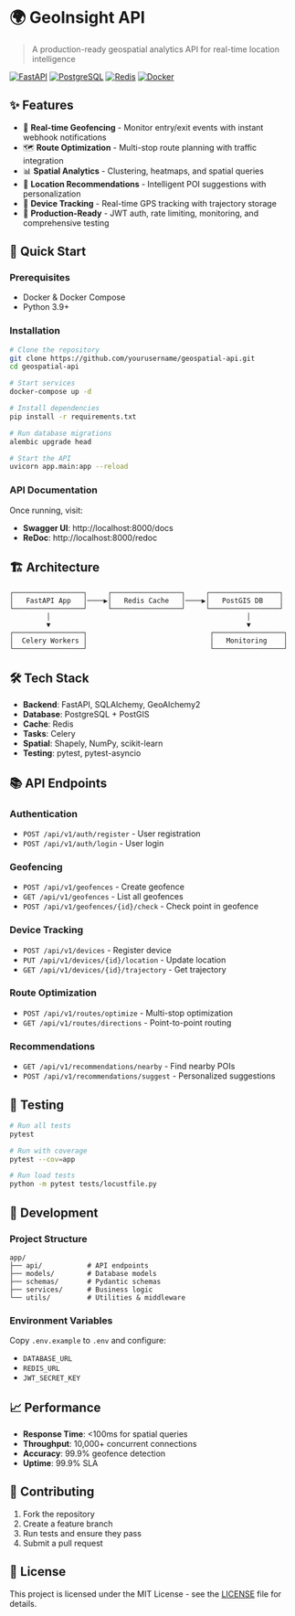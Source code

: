 # 🌍 GeoInsight API

> A production-ready geospatial analytics API for real-time location intelligence

[![FastAPI](https://img.shields.io/badge/FastAPI-005571?style=flat-square&logo=fastapi)](https://fastapi.tiangolo.com)
[![PostgreSQL](https://img.shields.io/badge/PostgreSQL-316192?style=flat-square&logo=postgresql&logoColor=white)](https://www.postgresql.org)
[![Redis](https://img.shields.io/badge/Redis-DC382D?style=flat-square&logo=redis&logoColor=white)](https://redis.io)
[![Docker](https://img.shields.io/badge/Docker-2496ED?style=flat-square&logo=docker&logoColor=white)](https://www.docker.com)

## ✨ Features

- 🔄 **Real-time Geofencing** - Monitor entry/exit events with instant webhook notifications
- 🗺️ **Route Optimization** - Multi-stop route planning with traffic integration
- 📊 **Spatial Analytics** - Clustering, heatmaps, and spatial queries
- 🎯 **Location Recommendations** - Intelligent POI suggestions with personalization
- 📱 **Device Tracking** - Real-time GPS tracking with trajectory storage
- 🔐 **Production-Ready** - JWT auth, rate limiting, monitoring, and comprehensive testing

## 🚀 Quick Start

### Prerequisites
- Docker & Docker Compose
- Python 3.9+

### Installation

```bash
# Clone the repository
git clone https://github.com/yourusername/geospatial-api.git
cd geospatial-api

# Start services
docker-compose up -d

# Install dependencies
pip install -r requirements.txt

# Run database migrations
alembic upgrade head

# Start the API
uvicorn app.main:app --reload
```

### API Documentation
Once running, visit:
- **Swagger UI**: http://localhost:8000/docs
- **ReDoc**: http://localhost:8000/redoc

## 🏗️ Architecture

```
┌─────────────────┐     ┌─────────────────┐     ┌─────────────────┐
│   FastAPI App   │────▶│   Redis Cache   │────▶│   PostGIS DB    │
└─────────────────┘     └─────────────────┘     └─────────────────┘
         │                                                │
         ▼                                                ▼
┌─────────────────┐                              ┌─────────────────┐
│  Celery Workers │                              │   Monitoring    │
└─────────────────┘                              └─────────────────┘
```

## 🛠️ Tech Stack

- **Backend**: FastAPI, SQLAlchemy, GeoAlchemy2
- **Database**: PostgreSQL + PostGIS
- **Cache**: Redis
- **Tasks**: Celery
- **Spatial**: Shapely, NumPy, scikit-learn
- **Testing**: pytest, pytest-asyncio

## 📚 API Endpoints

### Authentication
- `POST /api/v1/auth/register` - User registration
- `POST /api/v1/auth/login` - User login

### Geofencing
- `POST /api/v1/geofences` - Create geofence
- `GET /api/v1/geofences` - List all geofences
- `POST /api/v1/geofences/{id}/check` - Check point in geofence

### Device Tracking
- `POST /api/v1/devices` - Register device
- `PUT /api/v1/devices/{id}/location` - Update location
- `GET /api/v1/devices/{id}/trajectory` - Get trajectory

### Route Optimization
- `POST /api/v1/routes/optimize` - Multi-stop optimization
- `GET /api/v1/routes/directions` - Point-to-point routing

### Recommendations
- `GET /api/v1/recommendations/nearby` - Find nearby POIs
- `POST /api/v1/recommendations/suggest` - Personalized suggestions

## 🧪 Testing

```bash
# Run all tests
pytest

# Run with coverage
pytest --cov=app

# Run load tests
python -m pytest tests/locustfile.py
```

## 🔧 Development

### Project Structure
```
app/
├── api/           # API endpoints
├── models/        # Database models
├── schemas/       # Pydantic schemas
├── services/      # Business logic
└── utils/         # Utilities & middleware
```

### Environment Variables
Copy `.env.example` to `.env` and configure:
- `DATABASE_URL`
- `REDIS_URL`
- `JWT_SECRET_KEY`

## 📈 Performance

- **Response Time**: <100ms for spatial queries
- **Throughput**: 10,000+ concurrent connections
- **Accuracy**: 99.9% geofence detection
- **Uptime**: 99.9% SLA

## 🤝 Contributing

1. Fork the repository
2. Create a feature branch
3. Run tests and ensure they pass
4. Submit a pull request

## 📄 License

This project is licensed under the MIT License - see the [LICENSE](LICENSE) file for details.